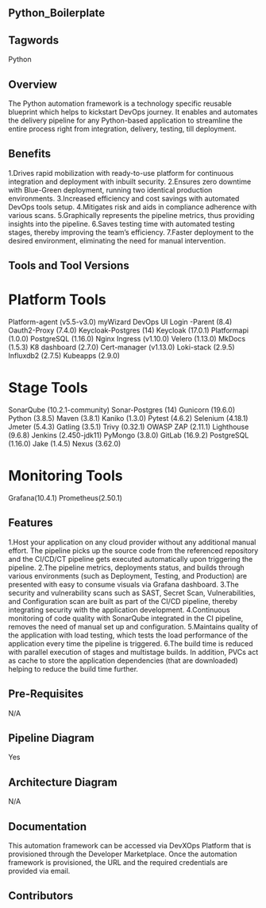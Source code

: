 ## Python_Boilerplate ##

## Tagwords ##
Python

## Overview ##
The Python automation framework is a technology specific reusable blueprint which helps to kickstart DevOps journey. It enables and automates the delivery pipeline for any Python-based application to streamline the entire process right from integration, delivery, testing, till deployment.

## Benefits ##
1.Drives rapid mobilization with ready-to-use platform for continuous integration and deployment with inbuilt security.
2.Ensures zero downtime with Blue-Green deployment, running two identical production environments.
3.Increased efficiency and cost savings with automated DevOps tools setup.
4.Mitigates risk and aids in compliance adherence with various scans.
5.Graphically represents the pipeline metrics, thus providing insights into the pipeline. 
6.Saves testing time with automated testing stages, thereby improving the team’s efficiency.
7.Faster deployment to the desired environment, eliminating the need for manual intervention.

## Tools and Tool Versions ##

# Platform Tools #
Platform-agent (v5.5-v3.0)
myWizard DevOps UI Login -Parent (8.4)
Oauth2-Proxy (7.4.0)
Keycloak-Postgres (14)
Keycloak (17.0.1) 
Platformapi (1.0.0)
PostgreSQL (1.16.0)
Nginx Ingress (v1.10.0)
Velero (1.13.0)
MkDocs (1.5.3)
K8 dashboard (2.7.0)
Cert-manager (v1.13.0)
Loki-stack (2.9.5)
Influxdb2 (2.7.5)
Kubeapps (2.9.0)

# Stage Tools #
SonarQube (10.2.1-community)
Sonar-Postgres (14)
Gunicorn (19.6.0)
Python (3.8.5)
Maven (3.8.1)
Kaniko (1.3.0)
Pytest (4.6.2)
Selenium (4.18.1)
Jmeter (5.4.3)
Gatling (3.5.1)
Trivy (0.32.1)
OWASP ZAP (2.11.1)
Lighthouse (9.6.8)
Jenkins (2.450-jdk11)
PyMongo (3.8.0)
GitLab (16.9.2)
PostgreSQL (1.16.0)
Jake (1.4.5)
Nexus (3.62.0)

# Monitoring Tools #
Grafana(10.4.1)
Prometheus(2.50.1)

## Features ##
1.Host your application on any cloud provider without any additional manual effort. The pipeline picks up the source code from the referenced repository and the CI/CD/CT pipeline gets executed automatically upon triggering the pipeline.
2.The pipeline metrics, deployments status, and builds through various environments (such as Deployment, Testing, and Production) are presented with easy to consume visuals via Grafana dashboard.
3.The security and vulnerability scans such as SAST, Secret Scan, Vulnerabilities, and Configuration scan are built as part of the CI/CD pipeline, thereby integrating security with the application development.
4.Continuous monitoring of code quality with SonarQube integrated in the CI pipeline, removes the need of manual set up and configuration.
5.Maintains quality of the application with load testing, which tests the load performance of the application every time the pipeline is triggered.
6.The build time is reduced with parallel execution of stages and multistage builds. In addition, PVCs act as cache to store the application dependencies (that are downloaded) helping to reduce the build time further.

## Pre-Requisites ##
N/A

## Pipeline Diagram ##
Yes

## Architecture Diagram ##
N/A

## Documentation ##
This automation framework can be accessed via DevXOps Platform that is provisioned through the Developer Marketplace. Once the automation framework is provisioned, the URL and the required credentials are provided via email.

## Contributors ##

